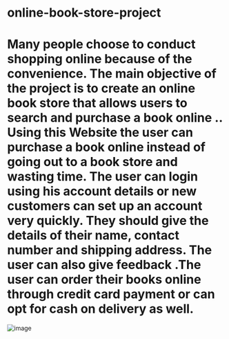 # online-book-store-project
# Many people choose to conduct shopping online because of the convenience. The main objective of the project is to create an online book store that allows users to search and purchase a book online .. Using this Website the user can purchase a book online instead of going out to a book store and wasting time. The user can login using his account details or new customers can set up an account very quickly. They should give the details of their name, contact number and shipping address. The user can also give feedback .The user can order their books online through credit card payment or can opt for cash on delivery as well. 

![image](https://github.com/gangabhavani2004/online-book-store-project/assets/124999631/38178140-068f-497b-bb31-40c393622df6)
